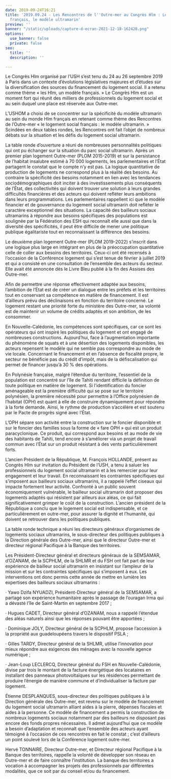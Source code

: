 ```yaml
---
date: 2019-09-24T16:21
title: '2019.09.24 - Les Rencontres de l''Outre-mer au Congrès Hlm : Le logement social
  français, le modèle ultramarin'
preview: ''
banner: "/static/uploads/capture-d-ecran-2021-12-18-162428.png"
options:
  use_banner: false
  private: false
seo:
  title: ''
  description: ''

---
```

Le Congrès Hlm organisé par l’USH s’est tenu du 24 au 26 septembre 2019 à Paris dans un contexte d’évolutions législatives majeures et d’études sur la diversification des sources du financement du logement social. Il a retenu comme thème « les Hlm, un modèle français. » Le Congrès Hlm est un moment fort qui réunit des milliers de professionnels du logement social et au sein duquel une place est réservée aux Outre-mer.

L’USHOM a choisi de se concentrer sur la spécificité du modèle ultramarin au sein du monde Hlm français en retenant comme thème des Rencontres de l’Outre-mer « le logement social français : le modèle ultramarin. » Scindées en deux tables rondes, les Rencontres ont fait l’objet de nombreux débats sur la situation et les défis du logement social ultramarin.

La table ronde d’ouverture a réuni de nombreuses personnalités politiques qui ont pu échanger sur la situation du parc social ultramarin. Après un premier plan logement Outre-mer (PLOM 2015-2019) et sur la persistance de l’habitat insalubre estimé à 70 000 logements, les parlementaires et l’État partagent le constat que le compte n’y est pas. La logique quantitative de production de logements ne correspond plus à la réalité des besoins. Au contraire la spécificité des besoins notamment en lien avec les tendances sociodémographiques doit inciter à des investissements plus conséquents de l’État, des collectivités qui doivent trouver une solution à leurs grandes difficultés financières et des acteurs qui doivent refléter leurs ambitions dans leurs programmations. Les parlementaires rappellent ici que le modèle financier et de gouvernance du logement social ultramarin doit refléter le caractère exceptionnel des situations. La capacité des bailleurs sociaux ultramarins à répondre aux besoins spécifiques des populations est soulignée par la Fédération des ESH qui reconnaît elle aussi que dans la diversité des spécificités, il peut être difficile de mener une politique publique égalitariste tout en reconnaissant la différence des besoins.

Le deuxième plan logement Outre-mer (PLOM 2019-2022) s’inscrit dans une logique plus large en intégrant en plus de la préoccupation quantitative celle de coller aux besoins des territoires. Ceux-ci ont été recensés à l’occasion de la Conférence logement qui s’est tenue de février à juillet 2019 et qui a consisté en une consultation de l’ensemble des acteurs du secteur. Elle avait été annoncée dès le Livre Bleu publié à la fin des Assises des Outre-mer.

Afin de permettre une réponse effectivement adaptée aux besoins, l’ambition de l’État est de créer un dialogue entre les préfets et les territoires tout en conservant sa compétence en matière de financement. Il est d’ailleurs prévu des déclinaisons en fonction du territoire concerné. Le logement restant une priorité forte du ministère des Outre-mer, sa volonté est de maintenir un volume de crédits adaptés et son ambition, de les consommer.

En Nouvelle-Calédonie, les compétences sont spécifiques, car ce sont les opérateurs qui ont inspiré les politiques du logement et ont engagé de nombreuses constructions. Aujourd’hui, face à l’augmentation importante du phénomène de squats et à une désertion des logements disponibles, les acteurs repensent le modèle qui ne semble pas correspondre au mode de vie locale. Concernant le financement et en l’absence de fiscalité propre, le secteur ne bénéficie pas du crédit d’impôt, mais de la défiscalisation qui permet de financer jusqu’à 30 % des opérations.

En Polynésie française, malgré l’étendue du territoire, l’essentiel de la population est concentré sur l’île de Tahiti rendant difficile la définition de toute politique en matière de logement. Si l’identification du foncier aménageable est la première difficulté qui se pose sur le territoire polynésien, la première nécessité pour permettre à l’Office polynésien de l’habitat (OPH) est quant à elle de construire dynamiquement pour répondre à la forte demande. Ainsi, le rythme de production s’accélère et est soutenu par le Pacte de progrès signé avec l’État.

L’OPH sépare son activité entre la construction sur le foncier disponible et sur le foncier des familles sous la forme de « fare OPH » qui est un produit paracyclonique. Ce produit, qui correspond aux besoins et au mode de vie des habitants de Tahiti, tend encore à s’améliorer via un projet de travail commun avec l’État sur un produit résistant à des vents particulièrement forts.

L’ancien Président de la République, M. François HOLLANDE, présent au Congrès Hlm sur invitation du Président de l’USH, a tenu à saluer les professionnels du logement social ultramarin et à les remercier pour leur engagement et leur travail. En reconnaissant les contraintes spécifiques qui s’imposent aux bailleurs sociaux ultramarins, il a rappelé l’effet ciseaux qui impacte fortement leur activité. Confronté à un public souvent économiquement vulnérable, le bailleur social ultramarin doit proposer des logements adaptés qui résistent par ailleurs aux aléas, ce qui fait significativement grimper le coût de la construction. L’ancien président de la République a conclu que le logement social est indispensable, et ce particulièrement en outre-mer, pour assurer la dignité et l’humanité, qui doivent se retrouver dans les politiques publiques.

La table ronde technique a réuni les directeurs généraux d’organismes de logements sociaux ultramarins, le sous-directeur des politiques publiques à la Direction générale des Outre-mer, ainsi que le directeur Outre-mer et directeur régional Pacifique à la Banque des territoires.

Les Président-Directeur général et directeurs généraux de la SEMSAMAR, d’OZANAM, de la SCPHLM, de la SHLMR et du FSH ont fait part de leur expérience de bailleur social ultramarin en insistant sur l’ampleur de la mission et sur les contraintes spécifiques qui s’imposent à eux. Les interventions ont donc permis cette année de mettre en lumière les expertises des bailleurs sociaux ultramarins :

· Yawo Dzifa NYUADZI, Président-Directeur général de la SEMSAMAR, a partagé son expérience humanitaire après le passage de l’ouragan Irma qui a dévasté l’île de Saint-Martin en septembre 2017 ;

· Hugues CADET, Directeur général d’OZANAM, nous a rappelé l’étendue des aléas naturels ainsi que les réponses pouvant être apportées ;

· Dominique JOLY, Directeur général de la SCPHLM, propose l’accession à la propriété aux guadeloupéens travers le dispositif PSLA ;

· Gilles TARDY, Directeur général de la SHLMR, utilise l’innovation pour mieux répondre aux exigences des ménages avec la nouvelle agence numérique ;

· Jean-Loup LECLERCQ, Directeur général du FSH en Nouvelle-Calédonie, divise par trois le montant de la facture énergétique des locataires en installant des panneaux photovoltaïques sur les résidences permettant de produire l’énergie de manière commune et d’individualiser la facture par logement.

Étienne DESPLANQUES, sous-directeur des politiques publiques à la Direction générale des Outre-mer, est revenu sur le modèle de financement du logement social ultramarin alliant aides à la pierre, dépenses fiscales et aides à la personne. Ce modèle de financement a permis la construction de nombreux logements sociaux notamment par des bailleurs ne disposant pas encore des fonds propres nécessaires. Il admet aujourd’hui que ce modèle a besoin d’adaptation et reconnaît que l’ensemble des acteurs ayant témoigné à l’occasion de ces rencontres en fait le constat ; c’est d’ailleurs un point soulevé lors de la Conférence logement outre-mer.

Hervé TONNAIRE, Directeur Outre-mer, et Directeur régional Pacifique à la Banque des territoires, rappelle la volonté de développer son réseau en Outre-mer et de faire connaître l’institution. La banque des territoires a vocation à accompagner les projets des professionnels par différentes modalités, que ce soit par du conseil et/ou du financement.